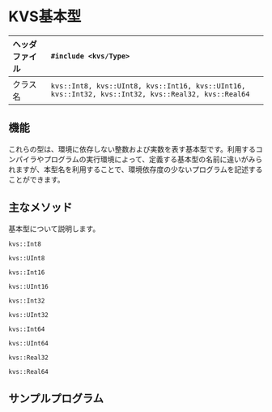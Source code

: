 # KVS基本型 #

|ヘッダファイル|`#include <kvs/Type>`|
|:------|:--------------------|
|クラス名   |`kvs::Int8, kvs::UInt8, kvs::Int16, kvs::UInt16, kvs::Int32, kvs::Int32, kvs::Real32, kvs::Real64`|

## 機能 ##
これらの型は、環境に依存しない整数および実数を表す基本型です。利用するコンパイラやプログラムの実行環境によって、定義する基本型の名前に違いがみられますが、本型名を利用することで、環境依存度の少ないプログラムを記述することができます。

## 主なメソッド ##
基本型について説明します。

```
kvs::Int8
```

```
kvs::UInt8
```

```
kvs::Int16
```

```
kvs::UInt16
```

```
kvs::Int32
```

```
kvs::UInt32
```

```
kvs::Int64
```

```
kvs::UInt64
```

```
kvs::Real32
```

```
kvs::Real64
```

## サンプルプログラム ##
